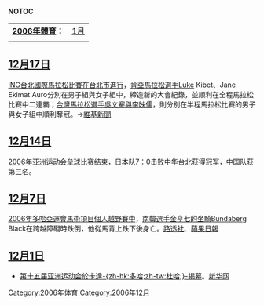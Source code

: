 __NOTOC__

|                                               |                                                                                                                                                                                                                                                                                                                                                                                                                                                                   |
| --------------------------------------------- | :---------------------------------------------------------------------------------------------------------------------------------------------------------------------------------------------------------------------------------------------------------------------------------------------------------------------------------------------------------------------------------------------------------------------------------------------------------------: |
| **[2006年體育](../Page/2006年體育.md "wikilink")：** | [1月](../Page/2006年1月體育.md "wikilink") | [2月](../Page/2006年2月體育.md "wikilink") | [3月](../Page/2006年3月體育.md "wikilink") | [4月](../Page/2006年4月體育.md "wikilink") | [5月](../Page/2006年5月體育.md "wikilink") | [6月](../Page/2006年6月體育.md "wikilink") | [7月](../Page/2006年7月體育.md "wikilink") | [8月](../Page/2006年8月體育.md "wikilink") | [9月](../Page/2006年9月體育.md "wikilink") | [10月](../Page/2006年10月體育.md "wikilink") | [11月](../Page/2006年11月體育.md "wikilink") | 12月 | |
|                                               |                                                                                                                                                                                                                                                                                                                                                                                                                                                                   |

## [12月17日](../Page/12月17日.md "wikilink")

[ING台北國際馬拉松比賽在台北市進行](../Page/ING台北國際馬拉松比賽.md "wikilink")，[肯亞](../Page/肯亞.md "wikilink")[馬拉松選手Luke](../Page/馬拉松.md "wikilink")
Kibet、Jane Ekimat
Auro分別在男子組與女子組中，締造新的大會紀錄，並順利在全程馬拉松比賽中二連霸；[台灣](../Page/台灣.md "wikilink")[馬拉松選手](../Page/馬拉松.md "wikilink")[吳文騫與李映儒](../Page/吳文騫.md "wikilink")，則分別在半程馬拉松比賽的男子與女子組中順利奪冠。→[維基新聞](../Page/n:ING台北國際馬拉松_2006再創新高峰.md "wikilink")

## [12月14日](../Page/12月14日.md "wikilink")

[2006年亚洲运动会垒球比赛结束](../Page/2006年亚洲运动会垒球比赛.md "wikilink")，日本队7：0击败中华台北获得冠军，中国队获第三名。

## [12月7日](../Page/12月7日.md "wikilink")

[2006年多哈亞運會](../Page/2006年多哈亞運會.md "wikilink")[馬術項目個人越野賽中](../Page/馬術.md "wikilink")，[南韓選手](../Page/南韓.md "wikilink")[金亨七的坐騎Bundaberg](../Page/金亨七.md "wikilink")
Black在跨越障礙時跌倒，他從馬背上跌下後身亡。[路透社](https://web.archive.org/web/20061209024418/http://hk.news.yahoo.com/061207/3/1xvf6.html)、[蘋果日報](https://web.archive.org/web/20061206060844/http://www.appledaily.com.tw/AppleNews/index.cfm?Fuseaction=Article)

## [12月1日](../Page/12月1日.md "wikilink")

  - [第十五届亚洲运动会於](../Page/第十五届亚洲运动会.md "wikilink")[卡達](../Page/卡達.md "wikilink")[-{zh-hk:多哈;zh-tw:杜哈;}-揭幕](../Page/多哈.md "wikilink")。[新华网](http://news.xinhuanet.com/sports/2006-12/02/content_5420525.htm)

[Category:2006年体育](https://zh.wikipedia.org/wiki/Category:2006年体育 "wikilink")
[Category:2006年12月](https://zh.wikipedia.org/wiki/Category:2006年12月 "wikilink")
